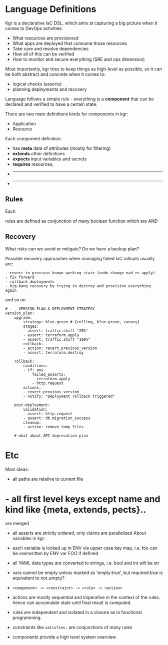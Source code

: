 # Language Definitions

Kgr is a declarative IaC DSL, which aims at capturing a big picture when it comes to DevOps activities:

- What resources are provisioned
- What apps are deployed that consume those resources
- Take care and resolve dependencies
- How all of this can be verified
- How to monitor and secure everything (SRE and ops dimension)

Most importantly, kgr tries to keep things as high-level as possible, so it can be both abstract and concrete when it comes to:

- logical checks (asserts)
- planning deployments and recovery

Language follows a simple rule - everything is a **component** that can be declared and verified to have a certain state.

There are two main definitions kinds for components in kgr:

- Application
- Resource

Each component definition:

- has **meta** data of attributes (mostly for filtering)
- **extends** other definitions 
- **expects** input variables and secrets
- **requires** resources, 
- ****
- ****
## Rules

Each 

rules are defined as conjunction of many  boolean function which are AND 


## Recovery

What risks can we avoid or mitigate? Do we have a backup plan?

Possible recovery approaches when managing failed IaC rollouts usually are:

    - revert to previous known working state (undo change nad re-apply)
    - fix forward
    - rollback deployments
    - big-bang recovery by trying to destroy and provision everything again

and so on

    # --- VERSION PLAN & DEPLOYMENT STRATEGY ---
    version_plan:
        upgrade:
            strategy: blue-green # {rolling, blue-green, canary}
            stages:
            - assert: traffic.shift "20%"
            - assert: terraform.apply
            - assert: traffic.shift "100%"
            rollback:
            - action: revert.previous_version
            - assert: terraform.destroy

        rollback:
            conditions:
            - if: any
                failed_asserts: 
                - terraform.apply
                - http.request
            actions:
            - revert.previous_version
            - notify: "Deployment rollback triggered"

        post-deployment:
            validation:
            - assert: http.request
            - assert: db.migration_success
            cleanup:
            - action: remove_temp_files

        # what about API deprecation plan

# Etc

Main ideas:
- all paths are relative to current file
# - all first level keys except name and kind like {meta, extends, pects}.. 
  are merged
- all asserts are strictly ordered, only claims are parallelized
About variables in kgr:
- each variable is looked up in ENV via upper case key map, 
  i.e. foo can be overwritten by ENV var FOO if defined
- all YAML data types are converted to strings, i.e. bool and 
  int will be str

- vars cannot be empty unless marked as 'empty:true', but required:true is equivalent to not_empty?

- `<component> -> <constraint> -> <rule> -> <action>`

 - actions are mostly sequential and imperative in the context of the rules. hence can accumulate state until final result is computed.
 - rules are independent and isolated in a closure as in functional programming.
 - constraints like `satisfies:` are conjunctions of many rules
 - components provide a high level system overview.